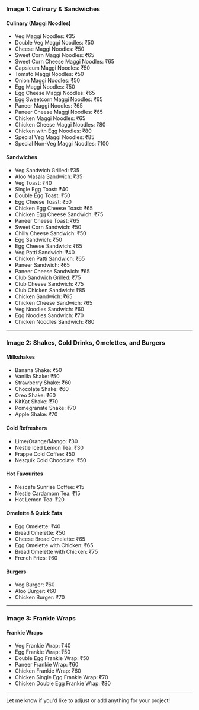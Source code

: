 ### **Image 1: Culinary & Sandwiches**

#### **Culinary (Maggi Noodles)**
- Veg Maggi Noodles: ₹35
- Double Veg Maggi Noodles: ₹50
- Cheese Maggi Noodles: ₹50
- Sweet Corn Maggi Noodles: ₹65
- Sweet Corn Cheese Maggi Noodles: ₹65
- Capsicum Maggi Noodles: ₹50
- Tomato Maggi Noodles: ₹50
- Onion Maggi Noodles: ₹50
- Egg Maggi Noodles: ₹50
- Egg Cheese Maggi Noodles: ₹65
- Egg Sweetcorn Maggi Noodles: ₹65
- Paneer Maggi Noodles: ₹65
- Paneer Cheese Maggi Noodles: ₹65
- Chicken Maggi Noodles: ₹65
- Chicken Cheese Maggi Noodles: ₹80
- Chicken with Egg Noodles: ₹80
- Special Veg Maggi Noodles: ₹85
- Special Non-Veg Maggi Noodles: ₹100

#### **Sandwiches**
- Veg Sandwich Grilled: ₹35
- Aloo Masala Sandwich: ₹35
- Veg Toast: ₹40
- Single Egg Toast: ₹40
- Double Egg Toast: ₹50
- Egg Cheese Toast: ₹50
- Chicken Egg Cheese Toast: ₹65
- Chicken Egg Cheese Sandwich: ₹75
- Paneer Cheese Toast: ₹65
- Sweet Corn Sandwich: ₹50
- Chilly Cheese Sandwich: ₹50
- Egg Sandwich: ₹50
- Egg Cheese Sandwich: ₹65
- Veg Patti Sandwich: ₹40
- Chicken Patti Sandwich: ₹65
- Paneer Sandwich: ₹65
- Paneer Cheese Sandwich: ₹65
- Club Sandwich Grilled: ₹75
- Club Cheese Sandwich: ₹75
- Club Chicken Sandwich: ₹85
- Chicken Sandwich: ₹65
- Chicken Cheese Sandwich: ₹65
- Veg Noodles Sandwich: ₹60
- Egg Noodles Sandwich: ₹70
- Chicken Noodles Sandwich: ₹80

---

### **Image 2: Shakes, Cold Drinks, Omelettes, and Burgers**

#### **Milkshakes**
- Banana Shake: ₹50
- Vanilla Shake: ₹50
- Strawberry Shake: ₹60
- Chocolate Shake: ₹60
- Oreo Shake: ₹60
- KitKat Shake: ₹70
- Pomegranate Shake: ₹70
- Apple Shake: ₹70

#### **Cold Refreshers**
- Lime/Orange/Mango: ₹30
- Nestle Iced Lemon Tea: ₹30
- Frappe Cold Coffee: ₹50
- Nesquik Cold Chocolate: ₹50

#### **Hot Favourites**
- Nescafe Sunrise Coffee: ₹15
- Nestle Cardamom Tea: ₹15
- Hot Lemon Tea: ₹20

#### **Omelette & Quick Eats**
- Egg Omelette: ₹40
- Bread Omelette: ₹50
- Cheese Bread Omelette: ₹65
- Egg Omelette with Chicken: ₹65
- Bread Omelette with Chicken: ₹75
- French Fries: ₹60

#### **Burgers**
- Veg Burger: ₹60
- Aloo Burger: ₹60
- Chicken Burger: ₹70

---

### **Image 3: Frankie Wraps**

#### **Frankie Wraps**
- Veg Frankie Wrap: ₹40
- Egg Frankie Wrap: ₹50
- Double Egg Frankie Wrap: ₹50
- Paneer Frankie Wrap: ₹60
- Chicken Frankie Wrap: ₹60
- Chicken Single Egg Frankie Wrap: ₹70
- Chicken Double Egg Frankie Wrap: ₹80

---

Let me know if you'd like to adjust or add anything for your project!
